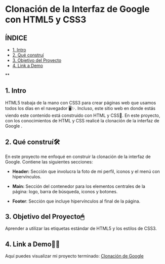 # Clonación de la Interfaz de Google con HTML5 y CSS3

## **ÍNDICE**

* [1. Intro](#)
* [2. Qué construí](#)
* [3. Objetivo del Proyecto](#)
* [4. Link a Demo](#)

**

## 1. Intro

HTML5 trabaja de la mano con CSS3 para crear páginas web que usamos todos los días en el navegador 🖥✨. Incluso, este sitio web en donde estás viendo este contenido está construido con HTML y CSS🤯. En este proyecto, con los conocimientos de HTML y CSS realicé la clonación de la interfaz de Google .

## 2. Qué construí🛠

En este proyecto me enfoqué en construir la clonación de la interfaz de Google. Contiene las siguientes secciones:

* **Header:** Sección que involucra la foto de mi perfil, iconos y el menú con hipervínculos.

* **Main:** Sección del contenedor para los elementos centrales de la página: logo, barra de búsqueda, iconos y botones.

* **Footer**: Sección que incluye hipervínculos al final de la página.

## 3. Objetivo del Proyecto🖱
Aprender a utilizar las etiquetas estándar de HTML5 y los estilos de CSS3.

## 4. Link a Demo👩‍💻
Aquí puedes visualizar mi proyecto terminado: [Clonación de Google](https://clonacion-google11.netlify.app/)
